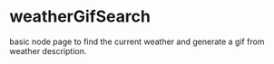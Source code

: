 # weatherGifSearch
basic node page to find the current weather and generate a gif from weather description.
